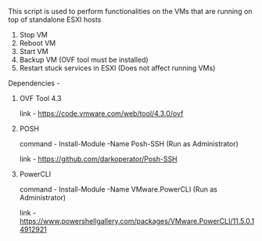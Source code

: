 This script is used to perform functionalities on the VMs that are running on top of standalone ESXI hosts
1. Stop VM
2. Reboot VM
3. Start VM
4. Backup VM (OVF tool must be installed)
5. Restart stuck services in ESXI (Does not affect running VMs)

Dependencies -
1. OVF Tool 4.3
   
   link - https://code.vmware.com/web/tool/4.3.0/ovf

2. POSH
   
   command - Install-Module -Name Posh-SSH (Run as Administrator)
   
   link - https://github.com/darkoperator/Posh-SSH 
   
3. PowerCLI 
   
   command - Install-Module -Name VMware.PowerCLI (Run as Administrator)
   
   link - https://www.powershellgallery.com/packages/VMware.PowerCLI/11.5.0.14912921
   
   
